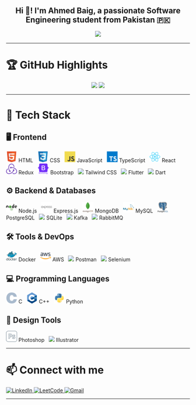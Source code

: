 <h2 align="center">Hi 👋! I'm Ahmed Baig, a passionate Software Engineering student from Pakistan 🇵🇰</h2>

<p align="center">
  <img src="https://media1.giphy.com/media/v1.Y2lkPTc5MGI3NjExdGxzbmYyaWxpbXRzZWd3NjA2andidzgybDl3eXA1dm9naWcxZzFqeSZlcD12MV9pbnRlcm5hbF9naWZfYnlfaWQmY3Q9Zw/HzPtbOKyBoBFsK4hyc/giphy.gif" width="200" />
</p>

---

# 🏆 GitHub Highlights

<div align="center">
  <img src="https://github-readme-stats.vercel.app/api/top-langs?username=ahmedbaig2004&layout=compact&langs_count=6&theme=dracula&hide_border=false" height="150" />
  <img src="https://github-readme-streak-stats.herokuapp.com?user=ahmedbaig2004&theme=dracula&hide_border=false" height="150"/>
</div>

---

# 🚀 Tech Stack

## 🖥️ Frontend
<div align="left">
  <img
    src="https://raw.githubusercontent.com/devicons/devicon/master/icons/html5/html5-original.svg"
    height="30"
  />
  HTML&nbsp;&nbsp;
  <img
    src="https://raw.githubusercontent.com/devicons/devicon/master/icons/css3/css3-original.svg"
    height="30"
  />
  CSS&nbsp;&nbsp;
  <img
    src="https://raw.githubusercontent.com/devicons/devicon/master/icons/javascript/javascript-original.svg"
    height="30"
  />
  JavaScript&nbsp;&nbsp;
  <img
    src="https://raw.githubusercontent.com/devicons/devicon/master/icons/typescript/typescript-original.svg"
    height="30"
  />
  TypeScript&nbsp;&nbsp;
  <img
    src="https://raw.githubusercontent.com/devicons/devicon/master/icons/react/react-original.svg"
    height="30"
  />
  React&nbsp;&nbsp;
  <img
    src="https://raw.githubusercontent.com/devicons/devicon/master/icons/redux/redux-original.svg"
    height="30"
  />
  Redux&nbsp;&nbsp;
  <img
    src="https://raw.githubusercontent.com/devicons/devicon/master/icons/bootstrap/bootstrap-plain-wordmark.svg"
    height="30"
  />
  Bootstrap&nbsp;&nbsp;
  <img
    src="https://www.vectorlogo.zone/logos/tailwindcss/tailwindcss-icon.svg"
    height="30"
  />
  Tailwind CSS&nbsp;&nbsp;
  <img
    src="https://www.vectorlogo.zone/logos/flutterio/flutterio-icon.svg"
    height="30"
  />
  Flutter&nbsp;&nbsp;
  <img
    src="https://www.vectorlogo.zone/logos/dartlang/dartlang-icon.svg"
    height="30"
  />
  Dart
</div>

## ⚙️ Backend & Databases
<div align="left">
  <img
    src="https://raw.githubusercontent.com/devicons/devicon/master/icons/nodejs/nodejs-original-wordmark.svg"
    height="30"
  />
  Node.js&nbsp;&nbsp;
  <img
    src="https://raw.githubusercontent.com/devicons/devicon/master/icons/express/express-original-wordmark.svg"
    height="30"
  />
  Express.js&nbsp;&nbsp;
  <img
    src="https://raw.githubusercontent.com/devicons/devicon/master/icons/mongodb/mongodb-original-wordmark.svg"
    height="30"
  />
  MongoDB&nbsp;&nbsp;
  <img
    src="https://raw.githubusercontent.com/devicons/devicon/master/icons/mysql/mysql-original-wordmark.svg"
    height="30"
  />
  MySQL&nbsp;&nbsp;
  <img
    src="https://raw.githubusercontent.com/devicons/devicon/master/icons/postgresql/postgresql-original-wordmark.svg"
    height="30"
  />
  PostgreSQL&nbsp;&nbsp;
  <img
    src="https://www.vectorlogo.zone/logos/sqlite/sqlite-icon.svg"
    height="30"
  />
  SQLite&nbsp;&nbsp;
  <img
    src="https://www.vectorlogo.zone/logos/apache_kafka/apache_kafka-icon.svg"
    height="30"
  />
  Kafka&nbsp;&nbsp;
  <img
    src="https://www.vectorlogo.zone/logos/rabbitmq/rabbitmq-icon.svg"
    height="30"
  />
  RabbitMQ
</div>


## 🛠️ Tools & DevOps
<div align="left">
  <img
    src="https://raw.githubusercontent.com/devicons/devicon/master/icons/docker/docker-original-wordmark.svg"
    height="30"
  />
  Docker&nbsp;&nbsp;
  <img
    src="https://raw.githubusercontent.com/devicons/devicon/master/icons/amazonwebservices/amazonwebservices-original-wordmark.svg"
    height="30"
  />
  AWS&nbsp;&nbsp;
  <img
    src="https://www.vectorlogo.zone/logos/getpostman/getpostman-icon.svg"
    height="30"
  />
  Postman&nbsp;&nbsp;
  <img
    src="https://raw.githubusercontent.com/detain/svg-logos/780f25886640cef088af994181646db2f6b1a3f8/svg/selenium-logo.svg"
    height="30"
  />
  Selenium
</div>


## 💻 Programming Languages
<div align="left">
  <img
    src="https://raw.githubusercontent.com/devicons/devicon/master/icons/c/c-original.svg"
    height="30"
  />
  C&nbsp;&nbsp;
  <img
    src="https://raw.githubusercontent.com/devicons/devicon/master/icons/cplusplus/cplusplus-original.svg"
    height="30"
  />
  C++&nbsp;&nbsp;
  <img
    src="https://raw.githubusercontent.com/devicons/devicon/master/icons/python/python-original.svg"
    height="30"
  />
  Python
</div>


## 🎨 Design Tools
<div align="left">
  <img
    src="https://raw.githubusercontent.com/devicons/devicon/master/icons/photoshop/photoshop-line.svg"
    height="30"
  />
  Photoshop&nbsp;&nbsp;
  <img
    src="https://www.vectorlogo.zone/logos/adobe_illustrator/adobe_illustrator-icon.svg"
    height="30"
  />
  Illustrator
</div>


---

# 📫 Connect with me

<p align="left">
  <a href="https://linkedin.com/in/ahmedbaig2004" target="_blank" rel="noreferrer">
    <img src="https://raw.githubusercontent.com/rahuldkjain/github-profile-readme-generator/master/src/images/icons/Social/linked-in-alt.svg" alt="LinkedIn" height="30" width="40" />
  </a>

  <a href="https://www.leetcode.com/ahmedbaig67" target="_blank" rel="noreferrer">
    <img src="https://raw.githubusercontent.com/rahuldkjain/github-profile-readme-generator/master/src/images/icons/Social/leet-code.svg" alt="LeetCode" height="30" width="40" />
  </a>

  <a href="mailto:ahmedbaig6512@gmail.com" target="_blank" rel="noreferrer">
    <img src="https://upload.wikimedia.org/wikipedia/commons/4/4e/Gmail_Icon.png" alt="Gmail" height="30" width="40" />
  </a>
</p>

---


